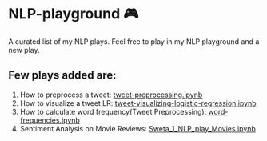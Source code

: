 # NLP-playground 🎮
A curated list of my NLP plays. Feel free to play in my NLP playground and a new play.

## Few plays added are:

1. How to preprocess a tweet: [tweet-preprocessing.ipynb](https://github.com/sweta-kesur-nlp-playground/NLP-playground/blob/master/tweet-preprocessing.ipynb)
2. How to visualize a tweet LR: [tweet-visualizing-logistic-regression.ipynb](https://github.com/sweta-kesur-nlp-playground/NLP-playground/blob/master/tweet-visualizing-logistic-regression.ipynb)
3. How to calculate word frequency(Tweet Preprocessing): [word-frequencies.ipynb](https://github.com/sweta-kesur-nlp-playground/NLP-playground/blob/master/word-frequencies.ipynb)
4. Sentiment Analysis on Movie Reviews: [Sweta_1_NLP_play_Movies.ipynb](https://github.com/sweta-kesur-nlp-playground/NLP-playground/blob/master/Sweta_1_NLP_play_Movies.ipynb)
